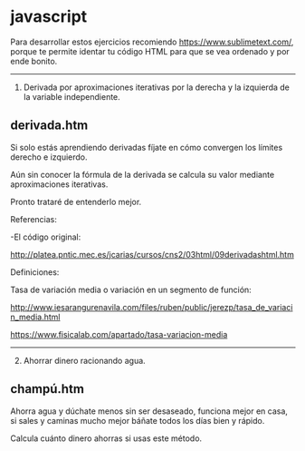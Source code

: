 # javascript

Para desarrollar estos ejercicios recomiendo https://www.sublimetext.com/, porque te permite identar 
tu código HTML para que se vea ordenado y por ende bonito.

------------------------------------------------------------------------------------------------------
1. Derivada por aproximaciones iterativas por la derecha y la izquierda de la variable independiente.

derivada.htm
------------------------------------------------------------------------------------------------------

Si solo estás aprendiendo derivadas fíjate en cómo convergen los límites derecho e izquierdo. 

Aún sin conocer la fórmula de la derivada se calcula su valor mediante aproximaciones iterativas.

Pronto trataré de entenderlo mejor.

Referencias:

-El código original:

http://platea.pntic.mec.es/jcarias/cursos/cns2/03html/09derivadashtml.htm

Definiciones:

Tasa de variación media o variación en un segmento de función:

http://www.iesarangurenavila.com/files/ruben/public/jerezp/tasa_de_variacin_media.html

https://www.fisicalab.com/apartado/tasa-variacion-media


------------------------------------------------------------------------------------------------------
2. Ahorrar dinero racionando agua.

champú.htm
------------------------------------------------------------------------------------------------------

Ahorra agua y dúchate menos sin ser desaseado, funciona mejor en casa, si sales y caminas mucho mejor báñate todos los días bien y rápido.

Calcula cuánto dinero ahorras si usas este método.
